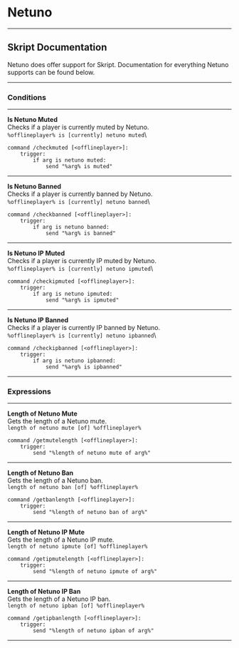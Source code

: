 # Netuno

---

## Skript Documentation
Netuno does offer support for Skript. Documentation for everything Netuno supports can be found below.

---

### Conditions

---

**Is Netuno Muted**\
Checks if a player is currently muted by Netuno.\
`%offlineplayer% is [currently] netuno muted`\
  ```
  command /checkmuted [<offlineplayer>]:
      trigger:
          if arg is netuno muted:
              send "%arg% is muted"
  ```
---

**Is Netuno Banned**\
Checks if a player is currently banned by Netuno.\
`%offlineplayer% is [currently] netuno banned`\
  ```
  command /checkbanned [<offlineplayer>]:
      trigger:
          if arg is netuno banned:
              send "%arg% is banned"
  ```
---
**Is Netuno IP Muted**\
Checks if a player is currently IP muted by Netuno.\
`%offlineplayer% is [currently] netuno ipmuted`\
  ```
  command /checkipmuted [<offlineplayer>]:
      trigger:
          if arg is netuno ipmuted:
              send "%arg% is ipmuted"
  ```
---
**Is Netuno IP Banned**\
Checks if a player is currently IP banned by Netuno.\
`%offlineplayer% is [currently] netuno ipbanned`\
  ```
  command /checkipbanned [<offlineplayer>]:
      trigger:
          if arg is netuno ipbanned:
              send "%arg% is ipbanned"
  ```

---

### Expressions

---
**Length of Netuno Mute**\
Gets the length of a Netuno mute.\
`length of netuno mute [of] %offlineplayer%`
  ```
  command /getmutelength [<offlineplayer>]:
      trigger:
          send "%length of netuno mute of arg%"
  ```
---
**Length of Netuno Ban**\
Gets the length of a Netuno ban.\
`length of netuno ban [of] %offlineplayer%`
  ```
  command /getbanlength [<offlineplayer>]:
      trigger:
          send "%length of netuno ban of arg%"
  ```
---
**Length of Netuno IP Mute**\
Gets the length of a Netuno IP mute.\
`length of netuno ipmute [of] %offlineplayer%`
  ```
  command /getipmutelength [<offlineplayer>]:
      trigger:
          send "%length of netuno ipmute of arg%"
  ```
---
**Length of Netuno IP Ban**\
Gets the length of a Netuno IP ban.\
`length of netuno ipban [of] %offlineplayer%`
  ```
  command /getipbanlength [<offlineplayer>]:
      trigger:
          send "%length of netuno ipban of arg%"
  ```
---